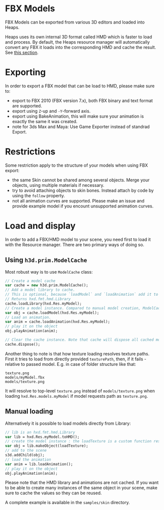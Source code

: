 # FBX Models

FBX Models can be exported from various 3D editors and loaded into Heaps.

Heaps uses its own internal 3D format called HMD which is faster to load and process. By default, the Heaps resource manager will automatically convert any FBX it loads into the corresponding HMD and cache the result. See [this section](https://github.com/ncannasse/heaps/wiki/Resource-Management).

# Exporting

In order to export a FBX model that can be load to HMD, please make sure to:

 * export to FBX 2010 (FBX version 7.x), both FBX binary and text format are supported.
 * export using `Z`-up and `-Y`-forward axis.
 * export using BakeAnimation, this will make sure your animation is exactly the same it was created.
 * note for 3ds Max and Maya: Use Game Exporter instead of standrad Export.

# Restrictions

Some restriction apply to the structure of your models when using FBX export:

 * the same Skin cannot be shared among several objects. Merge your objects, using multiple materials if necessary.
 * try to avoid attaching objects to skin bones. Instead attach by code by using the `follow` property.
 * not all animation curves are supported. Please make an issue and provide example model if you encount unsupported animation curves.

# Load and display

In order to add a FBX/HMD model to your scene, you need first to load it with the Resource manager. There are two primary ways of doing so.

## Using `h3d.prim.ModelCache`

Most robust way is to use `ModelCache` class:

```haxe
// Create a model cache
var cache = new h3d.prim.ModelCache();
// Add a model library to cache.
// This is optional, because `loadModel` and `loadAnimation` add it to cache automatically.
// Returns hxd.fmt.hmd.Library
cache.loadLibrary(hxd.Res.myModel);
// Create a model instance. Compared to manual model creation, ModelCache loads textures automatically.
var obj = cache.loadModel(hxd.Res.myModel);
// Load an animation.
var anim = cache.loadAnimation(hxd.Res.myModel);
// play it on the object
obj.playAnimation(anim);

// Clear the cache instance. Note that cache will dispose all cached model textures as well.
cache.dispose();
```

Another thing to note is that how texture loading resolves texture paths. First it tries to load from directly provided `texturePath`, then, if it fails - relative to passed model. E.g. in case of folder structure like that:

```
texture.png
models/myModel.fbx
models/texture.png
```

It will resolve to top-level `texture.png` instead of `models/texture.png` when loading `hxd.Res.models.myModel` if model requests path as `texture.png`.


## Manual loading

Alternatively it is possible to load models directly from Library:

```haxe
// lib is an hxd.fmt.hmd.Library
var lib = hxd.Res.myModel.toHMD();
// create the model instance : the loadTexture is a custom function responsible for loading the model texture
var obj = lib.makeObject(loadTexture);
// add to the scene
s3d.addChild(obj);
// load the animation
var anim = lib.loadAnimation();
// play it on the object
obj.playAnimation(anim);
```

Please note that the HMD library and animations are not cached. If you want to be able to create many instances of the same object in your scene, make sure to cache the values so they can be reused.

A complete example is available in the `samples/skin` directory.
